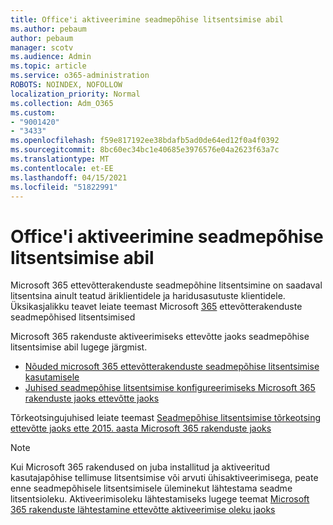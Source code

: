 ```yaml
---
title: Office'i aktiveerimine seadmepõhise litsentsimise abil
ms.author: pebaum
author: pebaum
manager: scotv
ms.audience: Admin
ms.topic: article
ms.service: o365-administration
ROBOTS: NOINDEX, NOFOLLOW
localization_priority: Normal
ms.collection: Adm_O365
ms.custom:
- "9001420"
- "3433"
ms.openlocfilehash: f59e817192ee38bdafb5ad0de64ed12f0a4f0392
ms.sourcegitcommit: 8bc60ec34bc1e40685e3976576e04a2623f63a7c
ms.translationtype: MT
ms.contentlocale: et-EE
ms.lasthandoff: 04/15/2021
ms.locfileid: "51822991"
---
```

# <a name="activating-office-using-device-based-licensing"></a>Office'i aktiveerimine seadmepõhise litsentsimise abil

Microsoft 365 ettevõtterakenduste seadmepõhine litsentsimine on saadaval litsentsina ainult teatud äriklientidele ja haridusasutuste klientidele. Üksikasjalikku teavet leiate teemast Microsoft [365](https://docs.microsoft.com/deployoffice/device-based-licensing) ettevõtterakenduste seadmepõhised litsentsimised

Microsoft 365 rakenduste aktiveerimiseks ettevõtte jaoks seadmepõhise litsentsimise abil lugege järgmist.

- [Nõuded microsoft 365 ettevõtterakenduste seadmepõhise litsentsimise kasutamisele](https://docs.microsoft.com/deployoffice/device-based-licensing#requirements-for-using-device-based-licensing-for-microsoft-365-apps-for-enterprise)
- [Juhised seadmepõhise litsentsimise konfigureerimiseks Microsoft 365 rakenduste jaoks ettevõtte jaoks](https://docs.microsoft.com/deployoffice/device-based-licensing#steps-to-configure-device-based-licensing-for-microsoft-365-apps-for-enterprise)

Tõrkeotsingujuhised leiate teemast [Seadmepõhise litsentsimise tõrkeotsing ettevõtte jaoks ette 2015. aasta Microsoft 365 rakenduste jaoks](https://docs.microsoft.com/deployoffice/device-based-licensing#troubleshoot-device-based-licensing-for-microsoft-365-apps-for-enterprise)

> [!NOTE]
> Kui Microsoft 365 rakendused on juba installitud ja aktiveeritud kasutajapõhise tellimuse litsentsimise või arvuti ühisaktiveerimisega, peate enne seadmepõhisele litsentsimisele üleminekut lähtestama seadme litsentsioleku. Aktiveerimisoleku lähtestamiseks lugege teemat [Microsoft 365 rakenduste lähtestamine ettevõtte aktiveerimise oleku jaoks](https://docs.microsoft.com/office/troubleshoot/activation/reset-office-365-proplus-activation-state)
